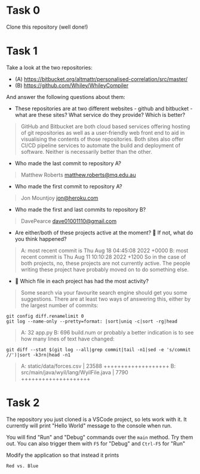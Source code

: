 # Task 0

Clone this repository (well done!)

# Task 1

Take a look at the two repositories:

  * (A) https://bitbucket.org/altmattr/personalised-correlation/src/master/
  * (B) https://github.com/Whiley/WhileyCompiler

And answer the following questions about them:

  * These repositories are at two different websites - github and bitbucket - what are these sites?  What service do they provide? Which is better?
  > GitHub and Bitbucket are both cloud based services offering hosting of git repositories as well as a user-friendly web front end to aid in visualising the contents of those repositories. Both sites also offer CI/CD pipeline services to automate the build and deployment of software. Neither is necessarily better than the other.

  * Who made the last commit to repository A?
  > Matthew Roberts <matthew.roberts@mq.edu.au>
  * Who made the first commit to repository A?

  > Jon Mountjoy <jon@heroku.com>

  * Who made the first and last commits to repository B?
  > DavePearce <dave01001110@gmail.com>

  * Are either/both of these projects active at the moment? 🤔 If not, what do you think happened?
  > A: most recent commit is Thu Aug 18 04:45:08 2022 +0000
  > B: most recent commit is Thu Aug 11 10:10:28 2022 +1200
  > So in the case of both projects, no, these projects are not currently active. The people writing these project have probably moved on to do something else.

  * 🤔 Which file in each project has had the most activity?
  > Some search via your favourite search engine should get you some suggestions.
  > There are at least two ways of answering this, either by the largest number of commits:
  ```
  git config diff.renamelimit 0
  git log --name-only --pretty=format: |sort|uniq -c|sort -rg|head  
  ```
  > A: 32 app.py
  > B: 696 build.num
  > or probably a better indication is to see how many lines of text have changed:
  ```
  git diff --stat $(git log --all|grep commit|tail -n1|sed -e 's/commit //')|sort -k3rn|head -n1
  ```
  > A: static/data/forces.csv                             | 23588 +++++++++++++++++++
  > B: src/main/java/wyil/lang/WyilFile.java              | 7790 ++++++++++++++++++++ 

# Task 2

The repository you just cloned is a VSCode project, so lets work with it.  It currently will print "Hello World" message to the console when run.

You will find "Run" and "Debug" commands over the `main` method.  Try them out.  You can also trigger them with `F5` for "Debug" and `Ctrl-F5` for "Run"

Modify the application so that instead it prints

~~~~~
Red vs. Blue
~~~~~

